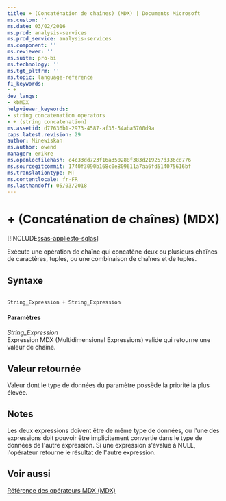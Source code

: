```yaml
---
title: + (Concaténation de chaînes) (MDX) | Documents Microsoft
ms.custom: ''
ms.date: 03/02/2016
ms.prod: analysis-services
ms.prod_service: analysis-services
ms.component: ''
ms.reviewer: ''
ms.suite: pro-bi
ms.technology: ''
ms.tgt_pltfrm: ''
ms.topic: language-reference
f1_keywords:
- +
dev_langs:
- kbMDX
helpviewer_keywords:
- string concatenation operators
- + (string concatenation)
ms.assetid: d77636b1-2973-4587-af35-54aba5700d9a
caps.latest.revision: 29
author: Minewiskan
ms.author: owend
manager: erikre
ms.openlocfilehash: c4c33dd723f16a350288f383d219257d336cd776
ms.sourcegitcommit: 1740f3090b168c0e809611a7aa6fd514075616bf
ms.translationtype: MT
ms.contentlocale: fr-FR
ms.lasthandoff: 05/03/2018
---
```

# <a name="-string-concatenation-mdx"></a>+ (Concaténation de chaînes) (MDX)
[!INCLUDE[ssas-appliesto-sqlas](../includes/ssas-appliesto-sqlas.md)]

  Exécute une opération de chaîne qui concatène deux ou plusieurs chaînes de caractères, tuples, ou une combinaison de chaînes et de tuples.  
  
## <a name="syntax"></a>Syntaxe  
  
```  
  
String_Expression + String_Expression  
```  
  
#### <a name="parameters"></a>Paramètres  
 *String_Expression*  
 Expression MDX (Multidimensional Expressions) valide qui retourne une valeur de chaîne.  
  
## <a name="return-value"></a>Valeur retournée  
 Valeur dont le type de données du paramètre possède la priorité la plus élevée.  
  
## <a name="remarks"></a>Notes  
 Les deux expressions doivent être de même type de données, ou l'une des expressions doit pouvoir être implicitement convertie dans le type de données de l'autre expression. Si une expression s'évalue à NULL, l'opérateur retourne le résultat de l'autre expression.  
  
## <a name="see-also"></a>Voir aussi  
 [Référence des opérateurs MDX &#40;MDX&#41;](../mdx/mdx-operator-reference-mdx.md)  
  
  
